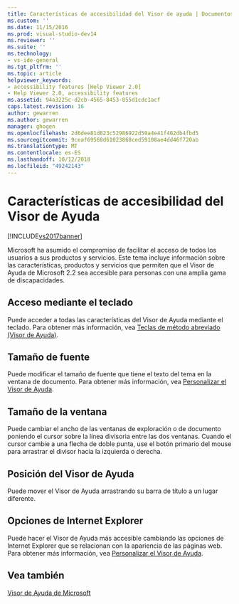 ```yaml
---
title: Características de accesibilidad del Visor de ayuda | Documentos de Microsoft
ms.custom: ''
ms.date: 11/15/2016
ms.prod: visual-studio-dev14
ms.reviewer: ''
ms.suite: ''
ms.technology:
- vs-ide-general
ms.tgt_pltfrm: ''
ms.topic: article
helpviewer_keywords:
- accessibility features [Help Viewer 2.0]
- Help Viewer 2.0, accessibility features
ms.assetid: 94a3225c-d2cb-4565-8453-855d1cdc1acf
caps.latest.revision: 16
author: gewarren
ms.author: gewarren
manager: ghogen
ms.openlocfilehash: 2d6dee81d823c52986922d59a4e41f402db4fbd5
ms.sourcegitcommit: 9ceaf69568d61023868ced59108ae4dd46f720ab
ms.translationtype: MT
ms.contentlocale: es-ES
ms.lasthandoff: 10/12/2018
ms.locfileid: "49242143"
---
```

# <a name="accessibility-features-of-the-help-viewer"></a>Características de accesibilidad del Visor de Ayuda
[!INCLUDE[vs2017banner](../includes/vs2017banner.md)]

Microsoft ha asumido el compromiso de facilitar el acceso de todos los usuarios a sus productos y servicios. Este tema incluye información sobre las características, productos y servicios que permiten que el Visor de Ayuda de Microsoft 2.2 sea accesible para personas con una amplia gama de discapacidades.  
  
## <a name="keyboard-access"></a>Acceso mediante el teclado  
 Puede acceder a todas las características del Visor de Ayuda mediante el teclado. Para obtener más información, vea [Teclas de método abreviado (Visor de Ayuda)](../ide/shortcut-keys-help-viewer.md).  
  
## <a name="font-size"></a>Tamaño de fuente  
 Puede modificar el tamaño de fuente que tiene el texto del tema en la ventana de documento. Para obtener más información, vea [Personalizar el Visor de Ayuda](../ide/customize-the-help-viewer.md).  
  
## <a name="window-size"></a>Tamaño de la ventana  
 Puede cambiar el ancho de las ventanas de exploración o de documento poniendo el cursor sobre la línea divisoria entre las dos ventanas. Cuando el cursor cambie a una flecha de doble punta, use el botón primario del mouse para arrastrar el divisor hacia la izquierda o derecha.  
  
## <a name="help-viewer-position"></a>Posición del Visor de Ayuda  
 Puede mover el Visor de Ayuda arrastrando su barra de título a un lugar diferente.  
  
## <a name="internet-explorer-options"></a>Opciones de Internet Explorer  
 Puede hacer el Visor de Ayuda más accesible cambiando las opciones de Internet Explorer que se relacionan con la apariencia de las páginas web. Para obtener más información, vea [Personalizar el Visor de Ayuda](../ide/customize-the-help-viewer.md).  
  
## <a name="see-also"></a>Vea también  
 [Visor de Ayuda de Microsoft](../ide/microsoft-help-viewer.md)



